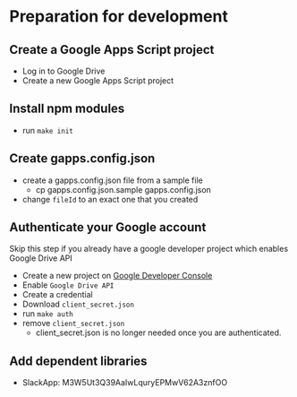 # Preparation for development

## Create a Google Apps Script project

- Log in to Google Drive
- Create a new Google Apps Script project

## Install npm modules

- run `make init`

## Create gapps.config.json

- create a gapps.config.json file from a sample file
  - cp gapps.config.json.sample gapps.config.json
- change `fileId` to an exact one that you created

## Authenticate your Google account

Skip this step if you already have a google developer project which enables Google Drive API

- Create a new project on [Google Developer Console](https://console.developers.google.com/)
- Enable `Google Drive API`
- Create a credential
- Download `client_secret.json`
- run `make auth`
- remove `client_secret.json`
  - client_secret.json is no longer needed once you are authenticated.

## Add dependent libraries

- SlackApp: M3W5Ut3Q39AaIwLquryEPMwV62A3znfOO
